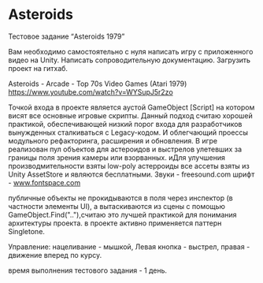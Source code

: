 # Asteroids
Тестовое задание “Asteroids 1979”

Вам необходимо самостоятельно с нуля написать игру с приложенного видео на Unity. Написать сопроводительную документацию. Загрузить проект на гитхаб.

Asteroids - Arcade - Top 70s Video Games (Atari 1979) https://www.youtube.com/watch?v=WYSupJ5r2zo


Точкой входа в проекте является аустой GameObject [Script] на котором висят все основные игровые скрипты.
Данный подход считаю хорошей практикой, обеспечивающей низкий порог входа для разработчиков вынужденных сталкиваться с Legacy-кодом.
И облегчающий проессы модульного рефакторинга, расширения и обновления.
В игре реализован пул объектов для астероидов и выстрелов улетевших за границы поля зрения камеры или взорванных.
иДля улучшения производмительности взяты low-poly астерроиды все ассеты взяты из Unity AssetStore и являются бесплатными. Звуки - freesound.com
шрифт - www.fontspace.com

публичные объекты не прокидываются в поля через инспектор (в частности элементы UI),
а вытаскиваются из сцены с помощью GameObject.Find(".."),считаю это лучшей практикой для понимания архитектуры проекта.
в проекте активно применяется паттерн Singletone.

Управление: нацеливание - мышкой, Левая кнопка - выстрел, правая - движение вперед по курсу.

время выполнения тестового задания  - 1 день.
